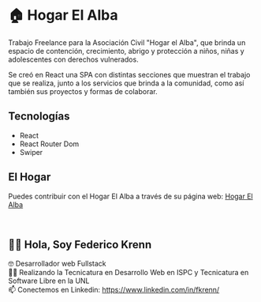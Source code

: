 # 🏠 Hogar El Alba

Trabajo Freelance para la Asociación Civil "Hogar el Alba", que brinda un espacio de contención, crecimiento, abrigo y protección a niños, niñas y adolescentes con derechos vulnerados. 

Se creó en React una SPA con distintas secciones que muestran el trabajo que se realiza, junto a los servicios que brinda a la comunidad, como así también sus proyectos y formas de colaborar.

## Tecnologías

- React
- React Router Dom
- Swiper

## El Hogar

Puedes contribuir con el Hogar El Alba a través de su página web: [Hogar El Alba](https://hogarelalba.org.ar/)

<br>

## 🙋‍♂️ Hola, Soy Federico Krenn
:nerd_face: Desarrollador web Fullstack
<br>
👨‍🎓 Realizando la Tecnicatura en Desarrollo Web en ISPC y Tecnicatura en Software Libre en la UNL
<br>
📫 Conectemos en Linkedin: https://www.linkedin.com/in/fkrenn/
